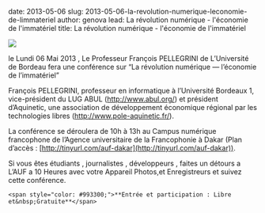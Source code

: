 date: 2013-05-06
slug: 2013-05-06-la-revolution-numerique-leconomie-de-limmateriel
author: genova
lead: La révolution numérique - l'économie de l'immatériel
title: La révolution numérique - l'économie de l'immatériel


[![](http://24.media.tumblr.com/087b1685ba8edf6a5eefa2a4e6143fa8/tumblr_mmag4zOkN71ru7xkao1_1280.png)](http://24.media.tumblr.com/087b1685ba8edf6a5eefa2a4e6143fa8/tumblr_mmag4zOkN71ru7xkao1_1280.png)

    

le  Lundi  06  Mai 2013 , Le  Professeur François <span class="caps">PELLEGRINI</span>  de L’Université de 
Bordeau fera une conférence sur &#8220;La révolution numérique &mdash; l&#8217;économie de&nbsp;l&#8217;immatériel&#8221;

François <span class="caps">PELLEGRINI</span>, professeur en informatique à l&#8217;Université Bordeaux 1, vice-président du <span class="caps">LUG</span> <span class="caps">ABUL</span> (http://www.abul.org/) et président d&#8217;Aquinetic, une association de développement économique régional par les technologies libres&nbsp;(http://www.pole-aquinetic.fr/).

La conférence se déroulera de 10h à 13h au Campus numérique francophone de l’Agence universitaire de la Francophonie à Dakar (Plan d’accès : [http://tinyurl.com/auf-dakar](http://tinyurl.com/auf-dakar)).

Si vous êtes étudiants , journalistes , développeurs , faites un détours a L&#8217;<span class="caps">AUF</span>  a 10 Heures avec votre Appareil Photos,et Enregistreurs et suivez cette&nbsp;conférence.

	<span style="color: #993300;">**Entrée et participation : Libre et&nbsp;Gratuite**</span>

    